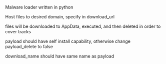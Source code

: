 Malware loader written in python

Host files to desired domain, specify in download_url

files will be downloaded to AppData, executed, and then deleted in order to cover tracks

payload should have self install capability, otherwise change payload_delete to false

download_name should have same name as payload

